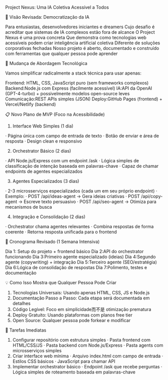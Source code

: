 Project Nexus: Uma IA Coletiva Acessível a Todos

🌟 Visão Revisada: Democratização da IA

Para entusiastas, desenvolvedores iniciantes e dreamers Cujo desafio é acreditar que sistemas de IA complexos estão fora de alcance O Project Nexus é uma prova concreta Que demonstra como tecnologias web acessíveis podem criar inteligência artificial coletiva Diferente de soluções corporativas fechadas Nosso projeto é aberto, documentado e construído com ferramentas que qualquer pessoa pode aprender

🔄 Mudança de Abordagem Tecnológica

Vamos simplificar radicalmente a stack técnica para usar apenas:

Frontend: HTML, CSS, JavaScript puro (sem frameworks complexos) Backend:Node.js com Express (facilmente acessível) IA:API da OpenAI (GPT-4-turbo) + possivelmente modelos open-source leves Comunicação:REST APIs simples (JSON) Deploy:GitHub Pages (frontend) + Vercel/Netlify (backend)

📋 Novo Plano de MVP (Foco na Acessibilidade)

1. Interface Web Simples (1 dia)

· Página única com campo de entrada de texto
· Botão de enviar e área de resposta
· Design clean e responsivo

2. Orchestrator Básico (2 dias)

· API Node.js/Express com um endpoint /ask
· Lógica simples de classificação de intenção baseada em palavras-chave
· Capaz de chamar endpoints de agentes especializados

3. Agentes Especializados (3 dias)

· 2-3 microsserviços especializados (cada um em seu próprio endpoint)
· Exemplo:
  · POST /api/ideas-agent → Gera ideias criativas
  · POST /api/copy-agent → Escreve texto persuasivo
  · POST /api/seo-agent → Otimiza para mecanismos de busca

4. Integração e Consolidação (2 dias)

· Orchestrator chama agentes relevantes
· Combina respostas de forma coerente
· Retorna resposta unificada para o frontend

🚀 Cronograma Revisado (1 Semana Intensiva)

Dia 1: Setup do projeto + frontend básico Dia 2:API do orchestrator funcionando Dia 3:Primeiro agente especializado (ideias) Dia 4:Segundo agente (copywriting) + integração Dia 5:Terceiro agente (SEO/estratégia) Dia 6:Lógica de consolidação de respostas Dia 7:Polimento, testes e documentação

💡 Como Isso Mostra que Qualquer Pessoa Pode Criar

1. Tecnologias Universais: Usando apenas HTML, CSS, JS e Node.js
2. Documentação Passo a Passo: Cada etapa será documentada em detalhes
3. Código Legível: Foco em simplicidade而不是 otimização prematura
4. Deploy Gratuito: Usando plataformas com planos free tier
5. Open Source: Qualquer pessoa pode forkear e modificar

🔧 Tarefas Imediatas

1. Configurar repositório com estrutura simples
   · Pasta frontend com HTML/CSS/JS
   · Pasta backend com Node.js/Express
   · Pasta agents com microsserviços simples
2. Criar interface web mínima
   · Arquivo index.html com campo de entrada
   · Estilos CSS básicos
   · JavaScript para chamar API
3. Implementar orchestrator básico
   · Endpoint /ask que recebe perguntas
   · Lógica simples de roteamento baseada em palavras-chave
